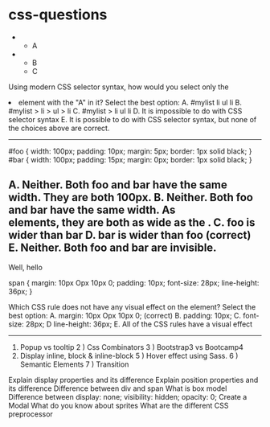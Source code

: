 # css-questions

<ul id="mylist">
<li>
<ul>
<li>A</li>
</ul>
</li>
<li>
<ul>
<li>B</li>
<li>C</li>
</ul>
</li>
</ul>

Using modern CSS selector syntax, how would you select only the <li> element with the "A" in it?
Select the best option:
A.
#mylist li ul li
B.
#mylist > li > ul > li
C. #mylist > li ul li
D.
It is impossible to do with CSS selector syntax
E.
It is possible to do with CSS selector syntax, but none of the choices above are correct.

--------------------------------------------
#foo {
width: 100px;
padding: 10px;
margin: 5px;
border: 1px solid black;
}
#bar {
width: 100px;
padding: 15px;
margin: 0px;
border: 1px solid black;
}

<div id="foo"></div>
<div id="bar"></div>

A. Neither. Both foo and bar have the same width. They are both 100px.
B.
Neither. Both foo and bar have the same width. As <div> elements, they are both as wide as the <body>. 
C. foo is wider than bar
D.
bar is wider than foo   (correct)
E. Neither. Both foo and bar are invisible.
--------------------------

<span>Well, hello</span>

span {
margin: 10px Opx 10px 0;
padding: 10px;
font-size: 28px;
line-height: 36px;
}

Which CSS rule does not have any visual effect on the element?
Select the best option:
A. margin: 10px Opx 10px 0;  (correct)
B. padding: 10px;
C. font-size: 28px;
D line-height: 36px;
E. All of the CSS rules have a visual effect

----------------
1) Popup vs tooltip 
2 ) Css Combinators
3 ) Bootstrap3 vs Bootcamp4
4) Display inline, block & inline-block
5 ) Hover effect using Sass.
6 ) Semantic Elements
7 ) Transition

Explain display properties and its difference
Explain position properties and its difference
Difference between div and span
What is box model
Difference between display: none; visibility: hidden; opacity: 0;
Create a Modal
What do you know about sprites
What are the different CSS preprocessor
